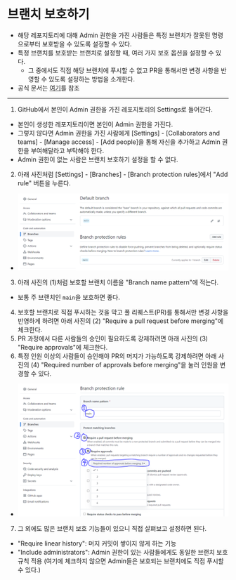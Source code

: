 # 브랜치 보호하기
* 해당 레포지토리에 대해 Admin 권한을 가진 사람들은 특정 브랜치가 잘못된 명령으로부터 보호받을 수 있도록 설정할 수 있다.
* 특정 브랜치를 보호받는 브랜치로 설정할 때, 여러 가지 보호 옵션을 설정할 수 있다.
  * 그 중에서도 직접 해당 브랜치에 푸시할 수 없고 PR을 통해서만 변경 사항을 반영할 수 있도록 설정하는 방법을 소개한다.
* 공식 문서는 [여기](https://docs.github.com/en/repositories/configuring-branches-and-merges-in-your-repository/defining-the-mergeability-of-pull-requests/about-protected-branches#require-pull-request-reviews-before-merging)를 참조

---

1. GitHub에서 본인이 Admin 권한을 가진 레포지토리의 Settings로 들어간다.
  * 본인이 생성한 레포지토리이면 본인이 Admin 권한을 가진다.
  * 그렇지 않다면 Admin 권한을 가진 사람에게 [Settings] - [Collaborators and teams] - [Manage access] - [Add people]을 통해 자신을 추가하고 Admin 권한을 부여해달라고 부탁해야 한다.
  * Admin 권한이 없는 사람은 브랜치 보호하기 설정을 할 수 없다.
2. 아래 사진처럼 [Settings] - [Branches] - [Branch protection rules]에서 "Add rule" 버튼을 누른다.
  * ![protect-branch](../images/ProtectBranch1.PNG)
3. 아래 사진의 (1)처럼 보호할 브랜치 이름을 "Branch name pattern"에 적는다.
  * 보통 주 브랜치인 `main`을 보호하면 좋다.
4. 보호할 브랜치로 직접 푸시하는 것을 막고 풀 리퀘스트(PR)를 통해서만 변경 사항을 반영하게 하려면 아래 사진의 (2) "Require a pull request before merging"에 체크한다.
5. PR 과정에서 다른 사람들의 승인이 필요하도록 강제하려면 아래 사진의 (3) "Require approvals"에 체크한다.
6. 특정 인원 이상의 사람들이 승인해야 PR의 머지가 가능하도록 강제하려면 아래 사진의 (4) "Required number of approvals before merging"을 눌러 인원을 변경할 수 있다.
  * ![require-PR](../images/ProtectBranch2.PNG)
7. 그 외에도 많은 브랜치 보호 기능들이 있으니 직접 살펴보고 설정하면 된다.
  * "Require linear history": 머지 커밋이 쌓이지 않게 하는 기능
  * "Include administrators": Admin 권한이 있는 사람들에게도 동일한 브랜치 보호 규칙 적용 (여기에 체크하지 않으면 Admin들은 보호되는 브랜치에도 직접 푸시할 수 있다.)
